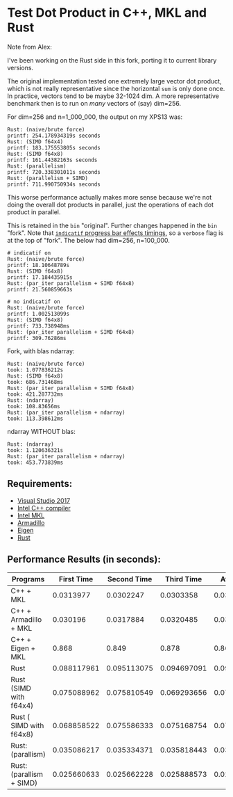 # Test Dot Product in C++, MKL and Rust

Note from Alex:

I've been working on the Rust side in this fork, porting it to current
library versions.

The original implementation tested one extremely large vector dot product,
which is not really representative since the horizontal `sum` is only done
once. In practice, vectors tend to be maybe 32-1024 dim. A more
representative benchmark then is to run on _many_ vectors of (say)
dim=256.

For dim=256 and n=1_000_000, the output on my XPS13 was:

```
Rust: (naive/brute force)
printf: 254.178934319s seconds
Rust: (SIMD f64x4)
printf: 183.175553805s seconds
Rust: (SIMD f64x8)
printf: 161.44382163s seconds
Rust: (parallelism)
printf: 720.338301011s seconds
Rust: (parallelism + SIMD)
printf: 711.990750934s seconds
```

This worse performance actually makes more sense because we're not doing
the overall dot products in parallel, just the operations of each dot
product in parallel.

This is retained in the `bin` "original". Further changes happened in the
`bin` "fork". Note that [`indicatif` progress bar effects timings](https://github.com/console-rs/indicatif/issues/170), so
a `verbose` flag is at the top of "fork". The below had dim=256,
n=100_000.

```
# indicatif on
Rust: (naive/brute force)
printf: 18.10648789s
Rust: (SIMD f64x8)
printf: 17.184435915s
Rust: (par_iter parallelism + SIMD f64x8)
printf: 21.560859663s

# no indicatif on
Rust: (naive/brute force)
printf: 1.002513099s
Rust: (SIMD f64x8)
printf: 733.738948ms
Rust: (par_iter parallelism + SIMD f64x8)
printf: 309.76286ms
```

Fork, with blas ndarray:

```
Rust: (naive/brute force)
took: 1.077836212s
Rust: (SIMD f64x8)
took: 686.731468ms
Rust: (par_iter parallelism + SIMD f64x8)
took: 421.287732ms
Rust: (ndarray)
took: 108.83656ms
Rust: (par_iter parallelism + ndarray)
took: 113.398612ms
```

ndarray WITHOUT blas:

```
Rust: (ndarray)
took: 1.120636321s
Rust: (par_iter parallelism + ndarray)
took: 453.773839ms
```

## Requirements:
 - [Visual Studio 2017](https://docs.microsoft.com/zh-tw/visualstudio/releasenotes/vs2017-relnotes)
 - [Intel C++ compiler](https://software.intel.com/en-us/c-compilers)
 - [Intel MKL](https://software.intel.com/en-us/mkl)
 - [Armadillo](http://arma.sourceforge.net/)
 - [Eigen](http://eigen.tuxfamily.org/index.php?title=Main_Page)
 - [Rust](https://www.rust-lang.org/)

## Performance Results (in seconds):

| Programs                 | First Time  | Second Time | Third Time  | Avg. Time |
|--------------------------|-------------|-------------|-------------|-----------|
| C++ + MKL                | 0.0313977   | 0.0302247   | 0.0303358   |0.030652733|
| C++ + Armadillo + MKL    | 0.030196    | 0.0317884   | 0.0320485   |0.0313443  |
| C++ + Eigen + MKL        | 0.868       | 0.849       | 0.878       |0.865      |
| Rust                     | 0.088117961 | 0.095113075 | 0.094697091 |0.092642709|
| Rust (SIMD with f64x4)   | 0.075088962 | 0.075810549 | 0.069293656 |0.073397722|
| Rust ( SIMD with f64x8)  | 0.068858522 | 0.075586333 | 0.075168754 |0.073204536|
| Rust: (parallism)        | 0.035086217 | 0.035334371 | 0.035818443 |0.03541301 |
| Rust: (parallism + SIMD) | 0.025660633 | 0.025662228 | 0.025888573 |0.025737145|

